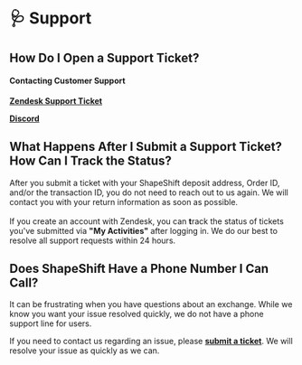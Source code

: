# 🩺 Support

## How Do I Open a Support Ticket?

#### Contacting Customer Support

[**Zendesk Support Ticket**](https://shapeshift.zendesk.com/hc/en-us/requests/new)

[**Discord**](https://discord.com/invite/shapeshift)



## What Happens After I Submit a Support Ticket? How Can I Track the Status?

After you submit a ticket with your ShapeShift deposit address, Order ID, and/or the transaction ID, you do not need to reach out to us again. We will contact you with your return information as soon as possible.\
\
If you create an account with Zendesk, you can **t**rack the status of tickets you've submitted via **"My Activities"** after logging in. We do our best to resolve all support requests within 24 hours.



## Does ShapeShift Have a Phone Number I Can Call?

It can be frustrating when you have questions about an exchange. While we know you want your issue resolved quickly, we do not have a phone support line for users.

If you need to contact us regarding an issue, please [**submit a ticket**](https://shapeshift.zendesk.com/hc/en-us/requests/new). We will resolve your issue as quickly as we can.
